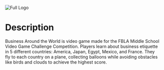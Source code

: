 ![Full Logo](https://github.com/user-attachments/assets/1c4f7a49-783f-4a7b-9787-f9d6e6d8b800)

# Description
Business Around the World is video game made for the FBLA Middle School Video Game Challenge Competition. Players learn about business etiquette in 5 different countries: America, Japan, Egypt, Mexico, and France. They fly to each country on a plane, collecting balloons while avoiding obstacles like birds and clouds to achieve the highest score.
